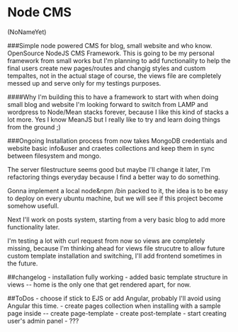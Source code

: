 # Node CMS
(NoNameYet)

###Simple node powered CMS for blog, small website and who know.
OpenSource NodeJS CMS Framework.
This is going to be my personal framework from small works but I'm planning to add functionality to help the final users create new pages/routes and changig styles and custom tempaltes, not in the actual stage of course, the views file are completely messed up and serve only for my testings purposes.

####Why
I'm building this to have a framework to start with when doing small blog and website I'm looking forward to switch from LAMP and wordpress to Node/Mean stacks forever, because I like this kind of stacks a lot more. Yes I know MeanJS but I really like to try and learn doing things from the ground ;)


###Ongoing
Installation process from now takes MongoDB credentials and website basic info&user 
and craetes collections and keep them in sync between filesystem and mongo.

The server filestructure seems good but maybe I'll change it later, I'm refactoring things everyday because I find a better way to do something.

Gonna implement a local node&npm /bin packed to it, the idea is to be easy to deploy on
every ubuntu machine, but we will see if this project become somehow usefull.

Next I'll work on posts system, starting from a very basic blog to add more functionality later.

I'm testing a lot with curl request from now so views are completely missing, because I'm thinking ahead for views file strucutre to allow future custom template installation and switching, I'll add frontend sometimes in the future.

##changelog
	- installation fully working
	- added basic template structure in views
		-- home is the only one that get rendered apart, for now.

##ToDos
	- choose if stick to EJS or add Angular, probably I'll avoid using Angular this time.
	- create pages collection when installing with a sample page inside
		-- create page-template
	- create post-template
	- start creating user's admin panel
	- ??? 
